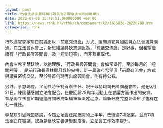 ```yaml
---
layout: post
title: 內會主席李慧琼稱行政長官答問會未來將如常舉行
date: 2022-07-08 15:48:51.000000000 +08:00
link: https://news.rthk.hk/rthk/ch/component/k2/1656830-20220708.htm
categories: rthk
---
```


行政長官李家超日前提出以「前廳交流會」方式，讓問責官員加強與立法會議員溝通。在立法會內會上，新思維議員狄志遠認為，「前廳交流會」是好事，但希望繼續有「行政長官答問會」及「短問短答」，而非互相取代。

內會主席李慧琼說，以她理解，「行政長官答問會」會如常舉行，至於每月的「短問短答」，是前行政長官林鄭月娥的安排，新一屆政府希望用「前廳交流會」方式與議員密切交流，至於特首何時再出席答問會，則有待公布。

另外，李慧琼說，早前與時任特首辦主任、現任政務司司長陳國基會面，是在6月21日。陳國基感謝立法會配合，在慶回歸25周年活動上在會議方面作出的安排，並感謝立法會如期通過有關政府架構重組法定程序，讓新政府完整管治班子能夠在七一就任。

李慧琼引述陳國基說，今屆立法會任期展開的上半年，已通過7項法案，並有7項法案正在審議，認為是反映完善選舉制度後，立法會工作效率提升。
